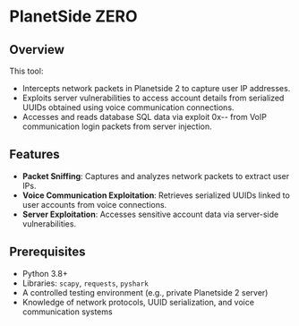 # PlanetSide ZERO

## Overview
This tool:
- Intercepts network packets in Planetside 2 to capture user IP addresses.
- Exploits server vulnerabilities to access account details from serialized UUIDs obtained using voice communication connections.
- Accesses and reads database SQL data via exploit 0x-- from VoIP communication login packets from server injection.

## Features
- **Packet Sniffing**: Captures and analyzes network packets to extract user IPs.
- **Voice Communication Exploitation**: Retrieves serialized UUIDs linked to user accounts from voice connections.
- **Server Exploitation**: Accesses sensitive account data via server-side vulnerabilities.

## Prerequisites
- Python 3.8+
- Libraries: `scapy`, `requests`, `pyshark`
- A controlled testing environment (e.g., private Planetside 2 server)
- Knowledge of network protocols, UUID serialization, and voice communication systems
